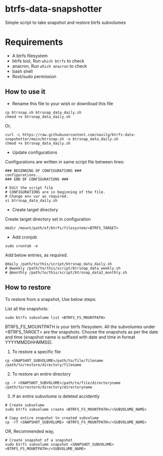 # btrfs-data-snapshotter
Simple script to take snapshot and restore btrfs subvolumes

# Requirements

- A btrfs filesystem
- btrfs tool, Run `which btrfs` to check
- anacron, Run `which anacron` to check
- bash shell
- Root/sudo permission

## How to use it

- Rename this file to your wish or downlload this file

```
cp btrsnap.sh btrsnap_data_daily.sh
chmod +x btrsnap_data_daily.sh
```

Or,

```
curl -L https://raw.githubusercontent.com/navilg/btrfs-data-snapshotter/main/btrsnap.sh -o btrsnap_data_daily.sh
chmod +x btrsnap_data_daily.sh
```

- Update configurations

Configurations are written in same script file between lines:

```
### BEGINNING OF CONFIGURATIONS ###
configurations...
### END OF CONFIGURATIONS ###
```

```
# Edit the script file
# CONFIGURATIONS are in beginning of the file.
# Change env var as required.
vi btrsnap_data_daily.sh
```

- Create target directory

Create target directory set in configuration

```
mkdir /mount/path/of/btrfs/filesystem/<BTRFS_TARGET>
```

- Add cronjob


```
sudo crontab -e
```

Add below entries, as required.

```
@daily /path/to/this/script/btrsnap_data_daily.sh
# @weekly /path/to/this/script/btrsnap_data_weekly.sh
# @monthly /path/to/this/script/btrsnap_data2_monthly.sh
```

## How to restore

To restore from a snapshot, Use below steps:

List all the snapshots:

```
sudo btrfs subvolume list <BTRFS_FS_MOUNTPATH>
```

BTRFS_FS_MOUNTPATH is your btrfs filesystem. All the subvolumes under <BTRFS_TARGET> are the snapshots. Choose the snapshots as per the date and time (snapshot name is suffixed with date and time in format YYYYMMDDHHMMSS).

1. To restore a specific file

```
cp <SNAPSHOT_SUBVOLUME>/path/to/file/filename /path/to/restore/directory/filename
```

2. To restore an entire directory

```
cp -r <SNAPSHOT_SUBVOLUME>/path/to/file/directoryname /path/to/restore/directory/directoryname
```

3. If an entire subvolume is deleted accidently

```
# Create subvolume
sudo btrfs subvolume create <BTRFS_FS_MOUNTPATH>/<SUBVOLUME_NAME>

# Copy entire snapshot to created subvolume
cp -rT <SNAPSHOT_SUBVOLUME> <BTRFS_FS_MOUNTPATH>/<SUBVOLUME_NAME>
```

OR, Recommended way,

```
# Create snapshot of a snapshot
sudo btrfs subvolume snapshot <SNAPSHOT_SUBVOLUME> <BTRFS_FS_MOUNTPATH>/<SUBVOLUME_NAME>
```
